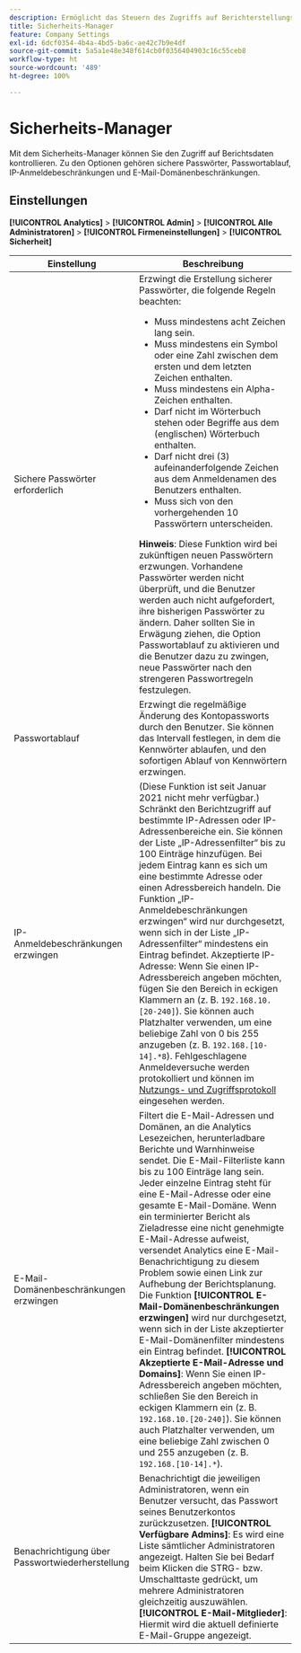```yaml
---
description: Ermöglicht das Steuern des Zugriffs auf Berichterstellungsdaten. Zu den Optionen gehören sichere Passwörter, Passwortablauf, IP-Anmeldebeschränkungen und E-Mail-Domänenbeschränkungen.
title: Sicherheits-Manager
feature: Company Settings
exl-id: 6dcf0354-4b4a-4bd5-ba6c-ae42c7b9e4df
source-git-commit: 5a5a1e48e348f614cb0f0356404903c16c55ceb8
workflow-type: ht
source-wordcount: '489'
ht-degree: 100%

---
```


# Sicherheits-Manager

Mit dem Sicherheits-Manager können Sie den Zugriff auf Berichtsdaten kontrollieren. Zu den Optionen gehören sichere Passwörter, Passwortablauf, IP-Anmeldebeschränkungen und E-Mail-Domänenbeschränkungen.

## Einstellungen

**[!UICONTROL Analytics]** > **[!UICONTROL Admin]** > **[!UICONTROL Alle Administratoren]** > **[!UICONTROL Firmeneinstellungen]** > **[!UICONTROL Sicherheit]**

| Einstellung | Beschreibung |
| --- | --- |
| Sichere Passwörter erforderlich | Erzwingt die Erstellung sicherer Passwörter, die folgende Regeln beachten: <ul><li>Muss mindestens acht Zeichen lang sein.</li><li>Muss mindestens ein Symbol oder eine Zahl zwischen dem ersten und dem letzten Zeichen enthalten.</li><li>Muss mindestens ein Alpha-Zeichen enthalten.</li><li>Darf nicht im Wörterbuch stehen oder Begriffe aus dem (englischen) Wörterbuch enthalten.</li><li>Darf nicht drei (3) aufeinanderfolgende Zeichen aus dem Anmeldenamen des Benutzers enthalten.</li><li>Muss sich von den vorhergehenden 10 Passwörtern unterscheiden.</li></ul>**Hinweis**: Diese Funktion wird bei zukünftigen neuen Passwörtern erzwungen. Vorhandene Passwörter werden nicht überprüft, und die Benutzer werden auch nicht aufgefordert, ihre bisherigen Passwörter zu ändern. Daher sollten Sie in Erwägung ziehen, die Option Passwortablauf zu aktivieren und die Benutzer dazu zu zwingen, neue Passwörter nach den strengeren Passwortregeln festzulegen. |
| Passwortablauf | Erzwingt die regelmäßige Änderung des Kontopassworts durch den Benutzer. Sie können das Intervall festlegen, in dem die Kennwörter ablaufen, und den sofortigen Ablauf von Kennwörtern erzwingen. |
| IP-Anmeldebeschränkungen erzwingen | (Diese Funktion ist seit Januar 2021 nicht mehr verfügbar.)<br> Schränkt den Berichtzugriff auf bestimmte IP-Adressen oder IP-Adressenbereiche ein. Sie können der Liste „IP-Adressenfilter“ bis zu 100 Einträge hinzufügen. Bei jedem Eintrag kann es sich um eine bestimmte Adresse oder einen Adressbereich handeln. Die Funktion „IP-Anmeldebeschränkungen erzwingen“ wird nur durchgesetzt, wenn sich in der Liste „IP-Adressenfilter“ mindestens ein Eintrag befindet. Akzeptierte IP-Adresse: Wenn Sie einen IP-Adressbereich angeben möchten, fügen Sie den Bereich in eckigen Klammern an (z. B. `192.168.10.[20-240]`). Sie können auch Platzhalter verwenden, um eine beliebige Zahl von 0 bis 255 anzugeben (z. B. `192.168.[10-14].*8`). Fehlgeschlagene Anmeldeversuche werden protokolliert und können im [Nutzungs- und Zugriffsprotokoll](https://experienceleague.adobe.com/docs/analytics/admin/admin-tools/logs.html?lang=de#section_6FBAF92D9EA244809C45A78A2F0A7232) eingesehen werden. |
| E-Mail-Domänenbeschränkungen erzwingen | Filtert die E-Mail-Adressen und Domänen, an die Analytics Lesezeichen, herunterladbare Berichte und Warnhinweise sendet. Die E-Mail-Filterliste kann bis zu 100 Einträge lang sein. Jeder einzelne Eintrag steht für eine E-Mail-Adresse oder eine gesamte E-Mail-Domäne. Wenn ein terminierter Bericht als Zieladresse eine nicht genehmigte E-Mail-Adresse aufweist, versendet Analytics eine E-Mail-Benachrichtigung zu diesem Problem sowie einen Link zur Aufhebung der Berichtsplanung. Die Funktion **[!UICONTROL E-Mail-Domänenbeschränkungen erzwingen]** wird nur durchgesetzt, wenn sich in der Liste akzeptierter E-Mail-Domänenfilter mindestens ein Eintrag befindet. **[!UICONTROL Akzeptierte E-Mail-Adresse und Domains]**: Wenn Sie einen IP-Adressbereich angeben möchten, schließen Sie den Bereich in eckigen Klammern ein (z. B. `192.168.10.[20-240]`). Sie können auch Platzhalter verwenden, um eine beliebige Zahl zwischen 0 und 255 anzugeben (z. B. `192.168.[10-14].*`). |
| Benachrichtigung über Passwortwiederherstellung | Benachrichtigt die jeweiligen Administratoren, wenn ein Benutzer versucht, das Passwort seines Benutzerkontos zurückzusetzen. **[!UICONTROL Verfügbare Admins]**: Es wird eine Liste sämtlicher Administratoren angezeigt. Halten Sie bei Bedarf beim Klicken die STRG- bzw. Umschalttaste gedrückt, um mehrere Administratoren gleichzeitig auszuwählen. **[!UICONTROL E-Mail-Mitglieder]**: Hiermit wird die aktuell definierte E-Mail-Gruppe angezeigt. |
